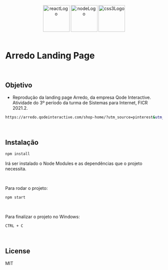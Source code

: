 <center><img src="https://cdn.iconscout.com/icon/free/png-256/react-1-282599.png" alt="reactLogo" width="85" height="85">

<img src="https://cdn.iconscout.com/icon/free/png-256/node-js-1-1174935.png" alt="nodeLogo" width="85" height="85">

<img src="https://cdn.iconscout.com/icon/free/png-256/css3-9-1175237.png" alt="css3Logo" width="85" height="85">

</center><br>

# Arredo Landing Page

<br>

## Objetivo

- Reprodução da landing page Arredo, da empresa Qode Interactive.<br>
Atividade do 3º período da turma de Sistemas para Internet, FICR 2021.2.

```sh
https://arredo.qodeinteractive.com/shop-home/?utm_source=pinterest&utm_medium=pin&utm_campaign=select#
```

<br>

## Instalação
```sh
npm install
```
Irá ser instalado o Node Modules e as dependências que o projeto necessita.

<br>

Para rodar o projeto:
```sh
npm start
```

<br>

Para finalizar o projeto no Windows: 
```sh
CTRL + C
```

<br>

## License
MIT